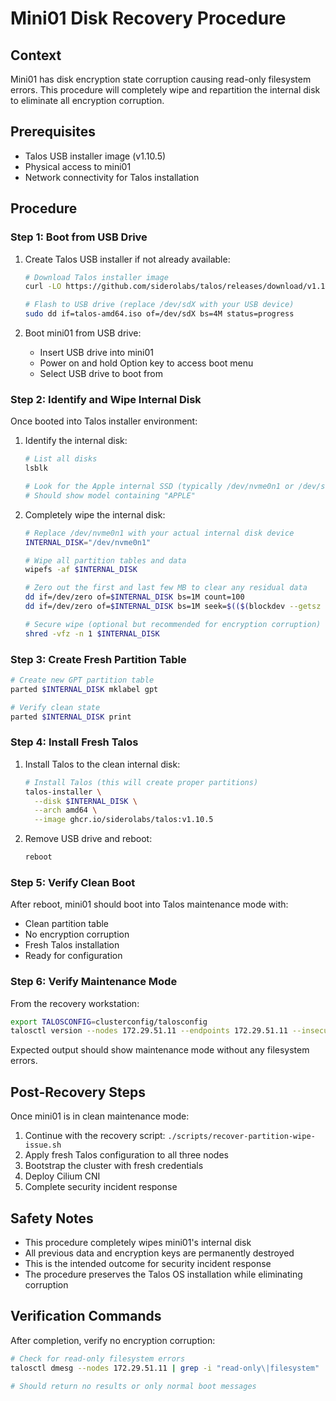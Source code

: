 # Mini01 Disk Recovery Procedure

## Context

Mini01 has disk encryption state corruption causing read-only filesystem errors. This procedure will completely wipe and repartition the internal disk to eliminate all encryption corruption.

## Prerequisites

- Talos USB installer image (v1.10.5)
- Physical access to mini01
- Network connectivity for Talos installation

## Procedure

### Step 1: Boot from USB Drive

1. Create Talos USB installer if not already available:

   ```bash
   # Download Talos installer image
   curl -LO https://github.com/siderolabs/talos/releases/download/v1.10.5/talos-amd64.iso

   # Flash to USB drive (replace /dev/sdX with your USB device)
   sudo dd if=talos-amd64.iso of=/dev/sdX bs=4M status=progress
   ```

2. Boot mini01 from USB drive:
   - Insert USB drive into mini01
   - Power on and hold Option key to access boot menu
   - Select USB drive to boot from

### Step 2: Identify and Wipe Internal Disk

Once booted into Talos installer environment:

1. Identify the internal disk:

   ```bash
   # List all disks
   lsblk

   # Look for the Apple internal SSD (typically /dev/nvme0n1 or /dev/sda)
   # Should show model containing "APPLE"
   ```

2. Completely wipe the internal disk:

   ```bash
   # Replace /dev/nvme0n1 with your actual internal disk device
   INTERNAL_DISK="/dev/nvme0n1"

   # Wipe all partition tables and data
   wipefs -af $INTERNAL_DISK

   # Zero out the first and last few MB to clear any residual data
   dd if=/dev/zero of=$INTERNAL_DISK bs=1M count=100
   dd if=/dev/zero of=$INTERNAL_DISK bs=1M seek=$(($(blockdev --getsz $INTERNAL_DISK) / 2048 - 100)) count=100

   # Secure wipe (optional but recommended for encryption corruption)
   shred -vfz -n 1 $INTERNAL_DISK
   ```

### Step 3: Create Fresh Partition Table

```bash
# Create new GPT partition table
parted $INTERNAL_DISK mklabel gpt

# Verify clean state
parted $INTERNAL_DISK print
```

### Step 4: Install Fresh Talos

1. Install Talos to the clean internal disk:

   ```bash
   # Install Talos (this will create proper partitions)
   talos-installer \
     --disk $INTERNAL_DISK \
     --arch amd64 \
     --image ghcr.io/siderolabs/talos:v1.10.5
   ```

2. Remove USB drive and reboot:
   ```bash
   reboot
   ```

### Step 5: Verify Clean Boot

After reboot, mini01 should boot into Talos maintenance mode with:

- Clean partition table
- No encryption corruption
- Fresh Talos installation
- Ready for configuration

### Step 6: Verify Maintenance Mode

From the recovery workstation:

```bash
export TALOSCONFIG=clusterconfig/talosconfig
talosctl version --nodes 172.29.51.11 --endpoints 172.29.51.11 --insecure
```

Expected output should show maintenance mode without any filesystem errors.

## Post-Recovery Steps

Once mini01 is in clean maintenance mode:

1. Continue with the recovery script: `./scripts/recover-partition-wipe-issue.sh`
2. Apply fresh Talos configuration to all three nodes
3. Bootstrap the cluster with fresh credentials
4. Deploy Cilium CNI
5. Complete security incident response

## Safety Notes

- This procedure completely wipes mini01's internal disk
- All previous data and encryption keys are permanently destroyed
- This is the intended outcome for security incident response
- The procedure preserves the Talos OS installation while eliminating corruption

## Verification Commands

After completion, verify no encryption corruption:

```bash
# Check for read-only filesystem errors
talosctl dmesg --nodes 172.29.51.11 | grep -i "read-only\|filesystem"

# Should return no results or only normal boot messages
```
